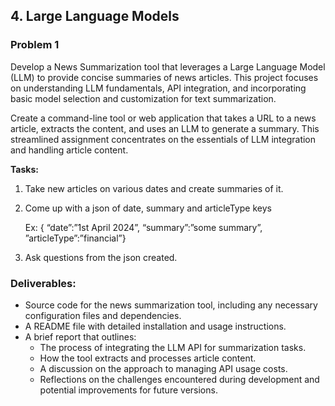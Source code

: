 ## 4. Large Language Models

### Problem 1

Develop a News Summarization tool that leverages a Large Language Model (LLM) to provide concise summaries of news articles. This project focuses on understanding LLM fundamentals, API integration, and incorporating basic model selection and customization for text summarization.

Create a command-line tool or web application that takes a URL to a news article, extracts the content, and uses an LLM to generate a summary. This streamlined assignment concentrates on the essentials of LLM integration and handling article content.

**Tasks:**

1. Take new articles on various dates and create summaries of it.
2. Come up with a json of date, summary and articleType keys
    
    Ex: { “date”:”1st April 2024”, “summary”:”some summary”, ”articleType”:”financial”}
    
3. Ask questions from the json created.

### Deliverables:

- Source code for the news summarization tool, including any necessary configuration files and dependencies.
- A README file with detailed installation and usage instructions.
- A brief report that outlines:
    - The process of integrating the LLM API for summarization tasks.
    - How the tool extracts and processes article content.
    - A discussion on the approach to managing API usage costs.
    - Reflections on the challenges encountered during development and potential improvements for future versions.

